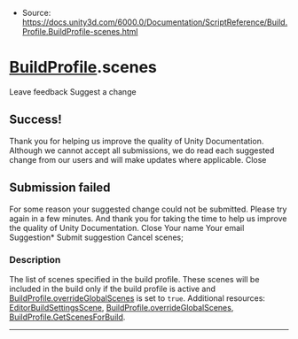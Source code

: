 * Source: https://docs.unity3d.com/6000.0/Documentation/ScriptReference/Build.Profile.BuildProfile-scenes.html

#  [BuildProfile](https://docs.unity3d.com/6000.0/Documentation/ScriptReference/Build.Profile.BuildProfile.html).scenes
Leave feedback
Suggest a change
## Success!
Thank you for helping us improve the quality of Unity Documentation. Although we cannot accept all submissions, we do read each suggested change from our users and will make updates where applicable.
Close
## Submission failed
For some reason your suggested change could not be submitted. Please <a>try again</a> in a few minutes. And thank you for taking the time to help us improve the quality of Unity Documentation.
Close
Your name Your email Suggestion* Submit suggestion
Cancel
scenes; 
### Description
The list of scenes specified in the build profile.
These scenes will be included in the build only if the build profile is active and [BuildProfile.overrideGlobalScenes](https://docs.unity3d.com/6000.0/Documentation/ScriptReference/Build.Profile.BuildProfile-overrideGlobalScenes.html) is set to `true`. Additional resources: [EditorBuildSettingsScene](https://docs.unity3d.com/6000.0/Documentation/ScriptReference/EditorBuildSettingsScene.html), [BuildProfile.overrideGlobalScenes](https://docs.unity3d.com/6000.0/Documentation/ScriptReference/Build.Profile.BuildProfile-overrideGlobalScenes.html), [BuildProfile.GetScenesForBuild](https://docs.unity3d.com/6000.0/Documentation/ScriptReference/Build.Profile.BuildProfile.GetScenesForBuild.html).
* * *

